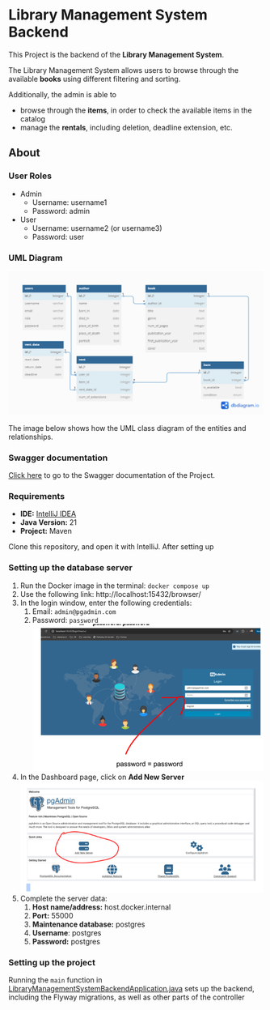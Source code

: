 
# Library Management System Backend

This Project is the backend of the **Library Management System**.

The Library Management System allows users to browse through the available **books** using different filtering and sorting.

Additionally, the admin is able to
- browse through the **items**, in order to check the available items in the catalog
- manage the **rentals**, including deletion, deadline extension, etc.

## About

### User Roles

- Admin
  - Username: username1
  - Password: admin
- User
  - Username: username2 (or username3)
  - Password: user

### UML Diagram

![Image of UML diagram](docs/library_management_system.png)

The image below shows how the UML class diagram of the entities and relationships.

### Swagger documentation

[Click here](http://localhost:8080/swagger-ui/index.html) to go to the Swagger documentation of the Project.

### Requirements

- **IDE:** [IntelliJ IDEA](https://www.jetbrains.com/idea/)
- **Java Version:** 21
- **Project:** Maven

Clone this repository, and open it with IntelliJ. After setting up

### Setting up the database server

1. Run the Docker image in the terminal: ```docker compose up```
2. Use the following link: http://localhost:15432/browser/
3. In the login window, enter the following credentials: 
   1. Email: `admin@pgadmin.com`
   2. Password: `password`
![postgres_console.png](docs/postgres_console.png)
4. In the Dashboard page, click on **Add New Server**
![add_new_server.png](docs/add_new_server.png)
5. Complete the server data:
   1. **Host name/address:** host.docker.internal
   2. **Port:** 55000
   3. **Maintenance database:** postgres
   4. **Username**: postgres
   5. **Password:** postgres

### Setting up the project

Running the `main` function in [LibraryManagementSystemBackendApplication.java](src/main/java/org/ppke/itk/librarymanagementsystembackend/LibraryManagementSystemBackendApplication.java)
sets up the backend, including the Flyway migrations, as well as other parts of the controller

